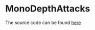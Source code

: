 # MonoDepthAttacks

The source code can be found [here](https://github.com/danielzgsilva/MonoDepthAttacks)
